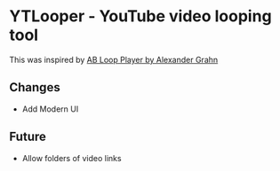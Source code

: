 # YTLooper - YouTube video looping tool

This was inspired by [AB Loop Player by Alexander Grahn](https://agrahn.gitlab.io/ABLoopPlayer/)

## Changes
- Add Modern UI

## Future
- Allow folders of video links


